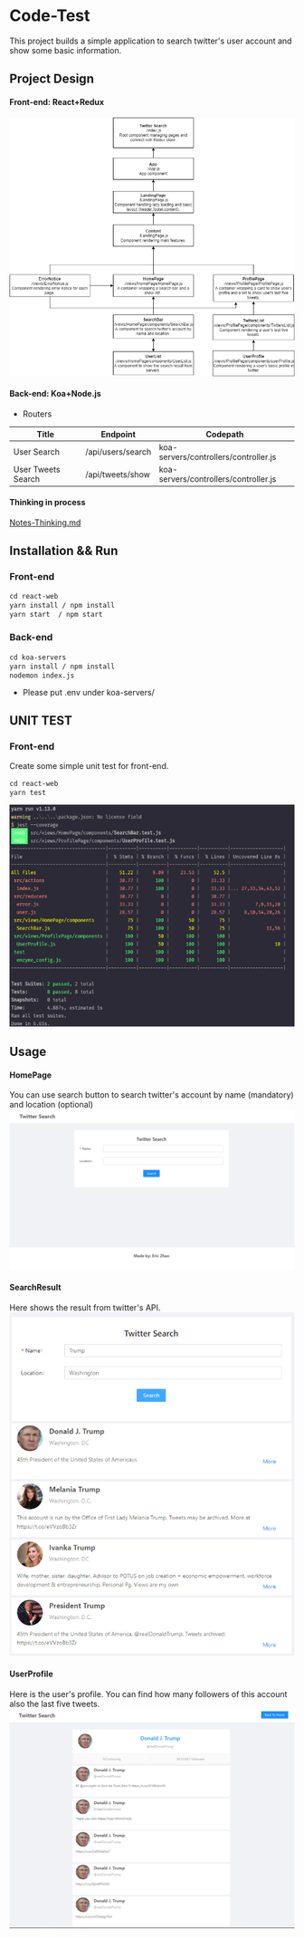 # Code-Test
 This project builds a simple application to search twitter's user account and show some basic information.
 
 
## Project Design

#### Front-end: React+Redux

![components.png](react-web/public/component_view.png "components")

#### Back-end: Koa+Node.js

- Routers

|  Title   | Endpoint  | Codepath |
|  ----  | ----  | ---- |
|  User Search | /api/users/search | koa-servers/controllers/controller.js|
| User Tweets Search  | /api/tweets/show |koa-servers/controllers/controller.js |

#### Thinking in process
[Notes-Thinking.md](Notes-Thinking.md "Notes-Thinking")

## Installation && Run

### Front-end
````
cd react-web
yarn install / npm install
yarn start  / npm start
````

### Back-end 
````
cd koa-servers
yarn install / npm install
nodemon index.js
````
- Please put .env under koa-servers/

## UNIT TEST

### Front-end
Create some simple unit test for front-end.

````
cd react-web
yarn test
````

![test.png](react-web/public/unit-test.png "jest-test")


## Usage

#### HomePage
You can use search button to search twitter's account by name (mandatory) and location (optional)
![HomePage.png](react-web/public/HomePage.png "HomePage")

#### SearchResult
Here shows the result from twitter's API.
![SearchResult.png](react-web/public/SearchResult.png "SearchResult")

#### UserProfile
Here is the user's profile. You can find how many followers of this account also the last five tweets.
![UserProfile.png](react-web/public/UserProfile.png "UserProfile")
